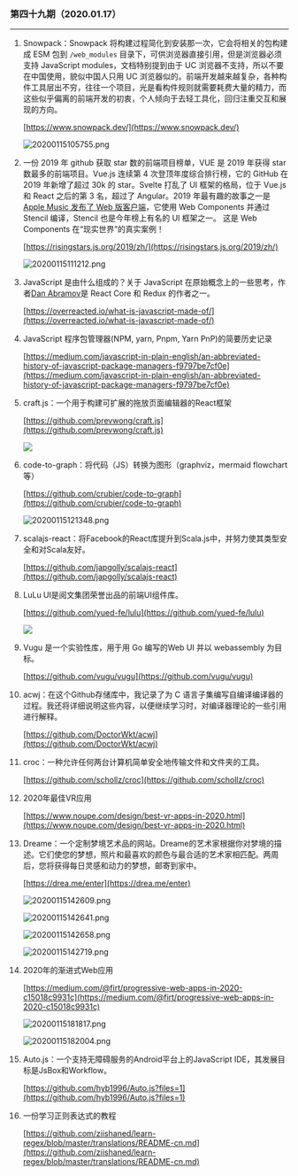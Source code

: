 ### 第四十九期（2020.01.17）

---

1. Snowpack：Snowpack 将构建过程简化到安装那一次，它会将相关的包构建成 ESM 包到 `/web_modules` 目录下，可供浏览器直接引用，但是浏览器必须支持 JavaScript modules，文档特别提到由于 UC 浏览器不支持，所以不要在中国使用，貌似中国人只用 UC 浏览器似的。前端开发越来越复杂，各种构件工具层出不穷，往往一个项目，光是看构件规则就需要耗费大量的精力，而这些似乎偏离的前端开发的初衷，个人倾向于去轻工具化，回归注重交互和展现的方向。

	[https://www.snowpack.dev/](https://www.snowpack.dev/)

	![20200115105755.png](https://raw.githubusercontent.com/Joeycz/pics/master/20200115105755.png)

1. 一份 2019 年 github 获取 star 数的前端项目榜单，VUE 是 2019 年获得 star 数最多的前端项目。Vue.js 连续第 4 次登顶年度综合排行榜，它的 GitHub 在 2019 年新增了超过 30k 的 star。Svelte 打乱了 UI 框架的格局，位于 Vue.js 和 React 之后的第 3 名，超过了 Angular。2019 年最有趣的故事之一是 [Apple Music 发布了 Web 版客户端](https://joeycz.github.io/weekly/2019/09/03.html#%E7%AC%AC%E4%B8%89%E5%8D%81%E4%BA%8C%E6%9C%9F%EF%BC%882019-09-20%EF%BC%89)，它使用 Web Components 并通过 Stencil 编译，Stencil 也是今年榜上有名的 UI 框架之一。 这是 Web Components 在“现实世界”的真实案例！

	[https://risingstars.js.org/2019/zh/](https://risingstars.js.org/2019/zh/)

	![20200115111212.png](https://raw.githubusercontent.com/Joeycz/pics/master/20200115111212.png)

1. JavaScript 是由什么组成的？关于 JavaScript 在原始概念上的一些思考，作者[Dan Abramov](https://github.com/gaearon)是 React Core 和 Redux 的作者之一。

	[https://overreacted.io/what-is-javascript-made-of/](https://overreacted.io/what-is-javascript-made-of/)

1. JavaScript 程序包管理器(NPM, yarn, Pnpm, Yarn PnP)的简要历史记录

	[https://medium.com/javascript-in-plain-english/an-abbreviated-history-of-javascript-package-managers-f9797be7cf0e](https://medium.com/javascript-in-plain-english/an-abbreviated-history-of-javascript-package-managers-f9797be7cf0e)

1. craft.js：一个用于构建可扩展的拖放页面编辑器的React框架

	[https://github.com/prevwong/craft.js](https://github.com/prevwong/craft.js)

	![](https://user-images.githubusercontent.com/16416929/72202590-4d05f500-349c-11ea-9e43-1da1cb0c30e9.gif)

1. code-to-graph：将代码（JS）转换为图形（graphviz，mermaid flowchart等）

	[https://github.com/crubier/code-to-graph](https://github.com/crubier/code-to-graph)

	![20200115121348.png](https://raw.githubusercontent.com/Joeycz/pics/master/20200115121348.png)

1. scalajs-react：将Facebook的React库提升到Scala.js中，并努力使其类型安全和对Scala友好。

	[https://github.com/japgolly/scalajs-react](https://github.com/japgolly/scalajs-react)

1. LuLu UI是阅文集团荣誉出品的前端UI组件库。

	[https://github.com/yued-fe/lulu](https://github.com/yued-fe/lulu)

	![](https://camo.githubusercontent.com/2f5ed99a26e2c9ae7a974daf26dafe77d93bc1ef/68747470733a2f2f71696469616e2e717069632e636e2f71696469616e5f636f6d6d6f6e2f3334393537332f38353161663931353130323765666337653431326534353666333739323633652f30)

1. Vugu 是一个实验性库，用于用 Go 编写的Web UI 并以 webassembly 为目标。

	[https://github.com/vugu/vugu](https://github.com/vugu/vugu)

1. acwj：在这个Github存储库中，我记录了为 C 语言子集编写自编译编译器的过程。我还将详细说明这些内容，以便继续学习时，对编译器理论的一些引用进行解释。

	[https://github.com/DoctorWkt/acwj](https://github.com/DoctorWkt/acwj)

1. croc：一种允许任何两台计算机简单安全地传输文件和文件夹的工具。

	[https://github.com/schollz/croc](https://github.com/schollz/croc)

1. 2020年最佳VR应用

	[https://www.noupe.com/design/best-vr-apps-in-2020.html](https://www.noupe.com/design/best-vr-apps-in-2020.html)

1. Dreame：一个定制梦境艺术品的网站。Dreame的艺术家根据你对梦境的描述。它们使您的梦想，照片和最喜欢的颜色与最合适的艺术家相匹配。两周后，您将获得每日灵感和动力的梦想，邮寄到家中。

	[https://drea.me/enter](https://drea.me/enter)

	![20200115142609.png](https://raw.githubusercontent.com/Joeycz/pics/master/20200115142609.png)

	![20200115142641.png](https://raw.githubusercontent.com/Joeycz/pics/master/20200115142641.png)

	![20200115142658.png](https://raw.githubusercontent.com/Joeycz/pics/master/20200115142658.png)

	![20200115142719.png](https://raw.githubusercontent.com/Joeycz/pics/master/20200115142719.png)

1. 2020年的渐进式Web应用

	[https://medium.com/@firt/progressive-web-apps-in-2020-c15018c9931c](https://medium.com/@firt/progressive-web-apps-in-2020-c15018c9931c)

	![20200115181817.png](https://raw.githubusercontent.com/Joeycz/pics/master/20200115181817.png)

	![20200115182004.png](https://raw.githubusercontent.com/Joeycz/pics/master/20200115182004.png)

1. Auto.js：一个支持无障碍服务的Android平台上的JavaScript IDE，其发展目标是JsBox和Workflow。

	[https://github.com/hyb1996/Auto.js?files=1](https://github.com/hyb1996/Auto.js?files=1)

1. 一份学习正则表达式的教程

	[https://github.com/ziishaned/learn-regex/blob/master/translations/README-cn.md](https://github.com/ziishaned/learn-regex/blob/master/translations/README-cn.md)

